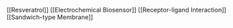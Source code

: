 [[Resveratrol]]
[[Electrochemical Biosensor]]
[[Receptor-ligand Interaction]]
[[Sandwich-type Membrane]]
